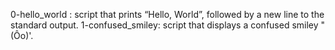 0-hello_world : script that prints “Hello, World”, followed by a new line to the standard output.
1-confused_smiley: script that displays a confused smiley "(Ôo)'.
